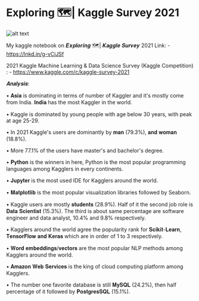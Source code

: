 # Exploring 🗺️| Kaggle Survey 2021

![alt text](https://i.imgur.com/qCDfv08.gif)


My kaggle notebook on 𝑬𝒙𝒑𝒍𝒐𝒓𝒊𝒏𝒈 🗺️| 𝑲𝒂𝒈𝒈𝒍𝒆 𝑺𝒖𝒓𝒗𝒆𝒚 2021
Link: - https://lnkd.in/g-vCiJSf

2021 Kaggle Machine Learning & Data Science Survey (Kaggle Competition) : - https://www.kaggle.com/c/kaggle-survey-2021

𝑨𝒏𝒂𝒍𝒚𝒔𝒊𝒔:

• 𝐀𝐬𝐢𝐚 is dominating in terms of number of Kaggler and it's mostly come from India. 𝐈𝐧𝐝𝐢𝐚 has the most Kaggler in the world.

• Kaggle is dominated by young people with age below 30 years, with peak at age 25-29.

• In 2021 Kaggle's users are dominantly by 𝐦𝐚𝐧 (79.3%), 𝐚𝐧𝐝 𝐰𝐨𝐦𝐚𝐧 (18.8%). 

• More 77.1% of the users have master's and bachelor's degree.

• 𝐏𝐲𝐭𝐡𝐨𝐧 is the winners in here, Python is the most popular programming languages among Kagglers in every continents.

• 𝐉𝐮𝐩𝐲𝐭𝐞𝐫 is the most used IDE for Kagglers around the world.

• 𝐌𝐚𝐭𝐩𝐥𝐨𝐭𝐥𝐢𝐛 is the most popular visualization libraries followed by Seaborn.

• Kaggle users are mostly 𝐬𝐭𝐮𝐝𝐞𝐧𝐭𝐬 (28.9%). Half of it the second job role is 𝐃𝐚𝐭𝐚 𝐒𝐜𝐢𝐞𝐧𝐭𝐢𝐬𝐭 (15.3%). The third is about same percentage are software engineer and data analyst, 10.4% and 9.8% respectively.

• Kagglers around the world agree the popularity rank for 𝐒𝐜𝐢𝐤𝐢𝐭-𝐋𝐞𝐚𝐫𝐧, 𝐓𝐞𝐧𝐬𝐨𝐫𝐅𝐥𝐨𝐰 𝐚𝐧𝐝 𝐊𝐞𝐫𝐚𝐬 which are in order of 1 to 3 respectively.

• 𝐖𝐨𝐫𝐝 𝐞𝐦𝐛𝐞𝐝𝐝𝐢𝐧𝐠𝐬/𝐯𝐞𝐜𝐭𝐨𝐫𝐬 are the most popular NLP methods among Kagglers around the world.

• 𝐀𝐦𝐚𝐳𝐨𝐧 𝐖𝐞𝐛 𝐒𝐞𝐫𝐯𝐢𝐜𝐞𝐬 is the king of cloud computing platform among Kagglers.

• The number one favorite database is still 𝐌𝐲𝐒𝐐𝐋 (24.2%), then half percentage of it followed by 𝐏𝐨𝐬𝐭𝐠𝐫𝐞𝐬𝐒𝐐𝐋 (15.1%).
